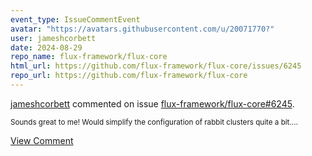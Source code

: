 ```yaml
---
event_type: IssueCommentEvent
avatar: "https://avatars.githubusercontent.com/u/20071770?"
user: jameshcorbett
date: 2024-08-29
repo_name: flux-framework/flux-core
html_url: https://github.com/flux-framework/flux-core/issues/6245
repo_url: https://github.com/flux-framework/flux-core
---
```


<a href='https://github.com/jameshcorbett' target='_blank'>jameshcorbett</a> commented on issue <a href='https://github.com/flux-framework/flux-core/issues/6245' target='_blank'>flux-framework/flux-core#6245</a>.

<small>Sounds great to me! Would simplify the configuration of rabbit clusters quite a bit....</small>

<a href='https://github.com/flux-framework/flux-core/issues/6245' target='_blank'>View Comment</a>